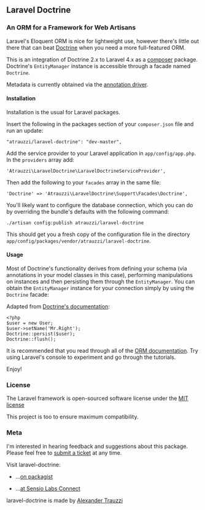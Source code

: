 ## Laravel Doctrine

### An ORM for a Framework for Web Artisans

Laravel's Eloquent ORM is nice for lightweight use, however there's little out there that can beat [Doctrine](http://www.doctrine-project.org/projects/orm.html) when you need a more full-featured ORM.

This is an integration of Doctrine 2.x to Laravel 4.x as a [composer](http://getcomposer.org) package. Doctrine's `EntityManager` instance is accessible through a facade named `Doctrine`.

Metadata is currently obtained via the [annotation driver](http://docs.doctrine-project.org/projects/doctrine-common/en/latest/reference/annotations.html).

#### Installation

Installation is the usual for Laravel packages.

Insert the following in the packages section of your `composer.json` file and run an update:

    "atrauzzi/laravel-doctrine": "dev-master",

Add the service provider to your Laravel application in `app/config/app.php`. In the `providers` array add:

    'Atrauzzi\LaravelDoctrine\LaravelDoctrineServiceProvider',

Then add the following to your `facades` array in the same file:

    'Doctrine' => 'Atrauzzi\LaravelDoctrine\Support\Facades\Doctrine',

You'll likely want to configure the database connection, which you can do by overriding the bundle's defaults with the following command:

    ./artisan config:publish atrauzzi/laravel-doctrine
    
This should get you a fresh copy of the configuration file in the directory `app/config/packages/vendor/atrauzzi/laravel-doctrine`.

#### Usage

Most of Doctrine's functionality derives from defining your schema (via annotations in your model classes in this case), performing manipulations on instances and then persisting them through the `EntityManager`.  You can obtain the `EntityManager` instance for your connection simply by using the `Doctrine` facade:

Adapted from [Doctrine's documentation](http://goo.gl/XQ3qg):

    <?php
    $user = new User;
    $user->setName('Mr.Right');
    Doctrine::persist($user);
    Doctrine::flush();

It is recommended that you read through all of the [ORM documentation](http://docs.doctrine-project.org/projects/doctrine-orm/en/latest/index.html).  Try using Laravel's console to experiment and go through the tutorials.

Enjoy!


### License

The Laravel framework is open-sourced software license under the [MIT license](http://opensource.org/licenses/MIT)

This project is too to ensure maximum compatibility.

### Meta

I'm interested in hearing feedback and suggestions about this package.  Please feel free to [submit a ticket](https://github.com/atrauzzi/laravel-doctrine/issues) at any time.

Visit laravel-doctrine:

* ...[on packagist](https://packagist.org/packages/atrauzzi/laravel-doctrine)

* ...[at Sensio Labs Connect](https://connect.sensiolabs.com/profile/omega/project/laravel-doctrine)

laravel-doctrine is made by [Alexander Trauzzi](http://profiles.google.com/atrauzzi)
